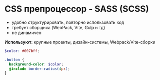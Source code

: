 # CSS препроцессор - SASS (SCSS)

* удобно структурировать, повторно использовать код
* требует сборщика (WebPack, Vite, Gulp и тд)
* не динамичен

**Используют:** крупные проекты, дизайн-системы, Webpack/Vite-сборки

```scss
$color: #007bff;

.button {
  background-color: $color;
  @include border-radius(4px);
}
```